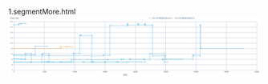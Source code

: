 1.segmentMore.html
![image](https://github.com/wangyueweb/D3plugin/blob/master/PreviewIMG/segmentMore.png)
